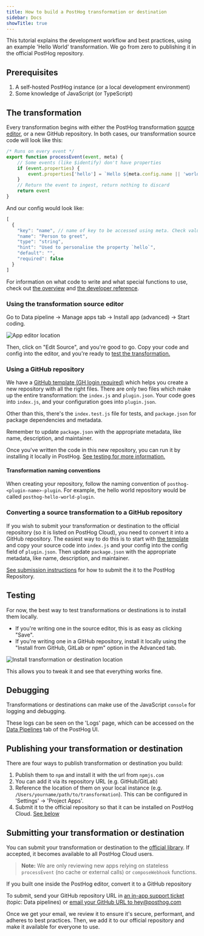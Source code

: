 ```yaml
---
title: How to build a PostHog transformation or destination
sidebar: Docs
showTitle: true
---
```


This tutorial explains the development workflow and best practices, using an example 'Hello World' transformation. We go from zero to publishing it in the official PostHog repository.

## Prerequisites

1. A self-hosted PostHog instance (or a local development environment)
1. Some knowledge of JavaScript (or TypeScript)

## The transformation

Every transformation begins with either the PostHog transformation [source editor](#using-the-plugin-source-editor), or a new GitHub repository. In both cases, our transformation source code will look like this:

```js
/* Runs on every event */
export function processEvent(event, meta) {
    // Some events (like $identify) don't have properties
    if (event.properties) {
        event.properties['hello'] = `Hello ${meta.config.name || 'world'}`
    }
    // Return the event to ingest, return nothing to discard  
    return event
}
```

And our config would look like:

```js
[
  {
    "key": "name", // name of key to be accessed using meta. Check value using `meta.config.name`
    "name": "Person to greet",
    "type": "string",
    "hint": "Used to personalise the property `hello`",
    "default": "",
    "required": false
  }
]
```

For information on what code to write and what special functions to use, check out [the overview](/docs/cdp/build) and [the developer reference](/docs/cdp/build/reference).

### Using the transformation source editor

Go to Data pipeline -> Manage apps tab -> Install app (advanced) -> Start coding.

![App editor location](https://res.cloudinary.com/dmukukwp6/image/upload/v1712101259/posthog.com/contents/images/docs/cdp/install-app.png)

Then, click on "Edit Source", and you're good to go. Copy your code and config into the editor, and you're ready to [test the transformation.](#testing)

### Using a GitHub repository

We have a [GitHub template (GH login required)](https://github.com/PostHog/posthog-plugin-starter-kit/generate) which helps you create a new repository with all the right files. There are only two files which make up the entire transformation: the `index.js` and `plugin.json`. Your code goes into `index.js`, and your configuration goes into `plugin.json`.

Other than this, there's the `index.test.js` file for tests, and `package.json` for package dependencies and metadata.

Remember to update `package.json` with the appropriate metadata, like name, description, and maintainer.

Once you've written the code in this new repository, you can run it by installing it locally in PostHog. [See testing for more information.](#testing)

#### Transformation naming conventions

When creating your repository, follow the naming convention of `posthog-<plugin-name>-plugin`. For example, the hello world  repository would be called `posthog-hello-world-plugin`.

### Converting a source transformation to a GitHub repository

If you wish to submit your transformation or destination to the official repository (so it is listed on PostHog Cloud), you need to convert it into a GitHub repository. The easiest way to do this is to start with [the template](https://github.com/PostHog/posthog-plugin-starter-kit/generate) and copy your source code into `index.js` and your config into the config field of `plugin.json`. Then update `package.json` with the appropriate metadata, like name, description, and maintainer.

[See submission instructions](#submitting-your-plugin) for how to submit the it to the PostHog Repository.

## Testing

For now, the best way to test transformations or destinations is to install them locally. 

- If you're writing one in the source editor, this is as easy as clicking "Save".
- If you're writing one in a GitHub repository, install it locally using the "Install from GitHub, GitLab or npm" option in the Advanced tab.

![Install transformation or destination location](https://res.cloudinary.com/dmukukwp6/image/upload/v1712101367/posthog.com/contents/images/docs/cdp/install-local.png)

This allows you to tweak it and see that everything works fine.

## Debugging

Transformations or destinations can make use of the JavaScript `console` for logging and debugging. 

These logs can be seen on the 'Logs' page, which can be accessed on the [Data Pipelines](https://app.posthog.com/apps) tab of the PostHog UI.

## Publishing your transformation or destination

There are four ways to publish transformation or destination you build:

1. Publish them to `npm` and install it with the url from `npmjs.com` 
1. You can add it via its repository URL (e.g. GitHub/GitLab)
1. Reference the location of them on your local instance (e.g. `/Users/yourname/path/to/transformation`). This can be configured in 'Settings' -> 'Project Apps'.
1. Submit it to the official repository so that it can be installed on PostHog Cloud. [See below](#submitting-your-plugin) 

## Submitting your transformation or destination

You can submit your transformation or destination to the [official library](/cdp). If accepted, it becomes available to all PostHog Cloud users. 

> **Note:** We are only reviewing new apps relying on stateless `processEvent` (no cache or external calls) or `composeWebhook` functions.

If you built one inside the PostHog editor, convert it to a GitHub repository

To submit, send your GitHub repository URL in [an in-app support ticket](https://us.posthog.com/#panel=support%3Asupport%3Aapps%3Alow) (topic: Data pipelines) or [email your GitHub URL to hey@posthog.com](mailto:hey@posthog.com?subject=Submit%20Plugin%20to%20Repository&body=Plugin%20GitHub%20link%3A)

Once we get your email, we review it to ensure it's secure, performant, and adheres to best practices. Then, we add it to our official repository and make it available for everyone to use.
